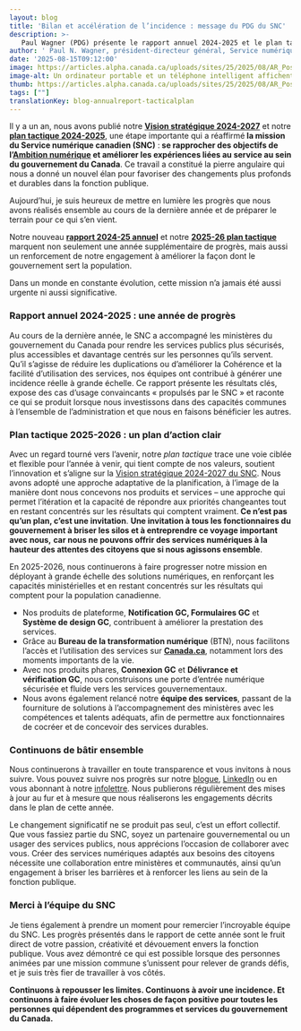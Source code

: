 ```yaml
---
layout: blog
title: 'Bilan et accélération de l’incidence : message du PDG du SNC'
description: >-
   Paul Wagner (PDG) présente le rapport annuel 2024-2025 et le plan tactique 2025-2026 pour améliorer la prestation des services numériques au sein du GC.
author: ' Paul N. Wagner, président-directeur général, Service numérique canadien '
date: '2025-08-15T09:12:00'
image: https://articles.alpha.canada.ca/uploads/sites/25/2025/08/AR_Post_2025_Blog_Post_FR_copy_3-scaled.jpg
image-alt: Un ordinateur portable et un téléphone intelligent affichent des services numériques du gouvernement du Canada. L'écran de l'ordinateur montre le logo du SNC CDS avec une feuille d’érable et le mot « Canada ». Le téléphone affiche une page d’accueil bilingue de connexion. Des bulles d’icônes représentent l’accessibilité, la sécurité et l’identité canadienne.
thumb: https://articles.alpha.canada.ca/uploads/sites/25/2025/08/AR_Post_2025_Blog_Post_FR_copy_3-scaled.jpg
tags: [""]
translationKey: blog-annualreport-tacticalplan
---
```


<p>Il y a un an, nous avons publié notre <a href="https://digital.canada.ca/rapports/strategie-2024.pdf" target="_blank" rel="noreferrer noopener"><strong>Vision stratégique 2024-2027</strong></a> et notre <a href="https://digital.canada.ca/rapports/plan-tactique-2024.pdf" target="_blank" rel="noreferrer noopener"><strong>plan tactique 2024-2025</strong></a>, une étape importante qui a réaffirmé<strong> la mission du Service numérique canadien (SNC)</strong> :<strong> se rapprocher des objectifs de l’</strong><a href="https://www.canada.ca/fr/gouvernement/systeme/gouvernement-numerique/ambition-numerique-canada/ambition-numerique-canada-2024-25.html" target="_blank" rel="noreferrer noopener"><strong>Ambition numérique</strong></a><strong> et améliorer les expériences liées au service au sein du gouvernement du Canada</strong>. Ce travail a constitué la pierre angulaire qui nous a donné un nouvel élan pour favoriser des changements plus profonds et durables dans la fonction publique.</p>



<p>Aujourd’hui, je suis heureux de mettre en lumière les progrès que nous avons réalisés ensemble au cours de la dernière année et de préparer le terrain pour ce qui s’en vient.</p>



<p>Notre nouveau <a href="https://numerique.canada.ca/rapports/rapport-annuel-2024.pdf?utm_campaign=esdc-edsc-intcomms-24-25&amp;utm_medium=smo&amp;utm_source=lnkn&amp;utm_content=annual-report-2025-fr-250814" target="_blank" rel="noreferrer noopener"><strong>rapport 2024-25 annuel</strong></a> et notre <a href="https://numerique.canada.ca/rapports/plan-tactique-2025.pdf?utm_campaign=esdc-edsc-intcomms-24-25&amp;utm_medium=smo&amp;utm_source=lnkn&amp;utm_content=tactical-plan-2025-fr-250814" target="_blank" rel="noreferrer noopener"><strong>2025-26 plan tactique</strong></a> marquent non seulement une année supplémentaire de progrès, mais aussi un renforcement de notre engagement à améliorer la façon dont le gouvernement sert la population.&nbsp;</p>



<p>Dans un monde en constante évolution, cette mission n’a jamais été aussi urgente ni aussi significative.</p>



<h3 class="wp-block-heading"><strong>Rapport annuel 2024-2025 : une année de progrès</strong></h3>



<p>Au cours de la dernière année, le SNC a accompagné les ministères du gouvernement du Canada pour rendre les services publics plus sécurisés, plus accessibles et davantage centrés sur les personnes qu’ils servent. Qu’il s’agisse de réduire les duplications ou d’améliorer la Cohérence et la facilité d’utilisation des services, nos équipes ont contribué à générer une incidence réelle à grande échelle. Ce rapport présente les résultats clés, expose des cas d’usage convaincants «&nbsp;propulsés par le SNC&nbsp;» et raconte ce qui se produit lorsque nous investissons dans des capacités communes à l’ensemble de l’administration et que nous en faisons bénéficier les autres.</p>



<h3 class="wp-block-heading"><strong>Plan tactique 2025-2026 : un plan d’action clair</strong></h3>



<p>Avec un regard tourné vers l’avenir, notre <em>plan tactique</em> trace une voie ciblée et flexible pour l’année à venir, qui tient compte de nos valeurs, soutient l’innovation et s’aligne sur la <a href="https://digital.canada.ca/rapports/strategie-2024.pdf" target="_blank" rel="noreferrer noopener">Vision stratégique 2024-2027 du SNC</a>. Nous avons adopté une approche adaptative de la planification, à l’image de la manière dont nous concevons nos produits et services – une approche qui permet l’itération et la capacité de répondre aux priorités changeantes tout en restant concentrés sur les résultats qui comptent vraiment.<strong> Ce n’est pas qu’un plan, c’est une invitation</strong>. <strong>Une invitation à tous les fonctionnaires du gouvernement à briser les silos et à entreprendre ce voyage important avec nous,</strong> <strong>car nous ne pouvons offrir des services numériques à la hauteur des attentes des citoyens que si nous agissons ensemble</strong>.</p>



<p>En 2025-2026, nous continuerons à faire progresser notre mission en déployant à grande échelle des solutions numériques, en renforçant les capacités ministérielles et en restant concentrés sur les résultats qui comptent pour la population canadienne. </p>



<ul class="wp-block-list">
<li>Nos produits de plateforme, <strong>Notification GC, Formulaires GC</strong> et <strong>Système de design GC</strong>, contribuent à améliorer la prestation des services. </li>



<li>Grâce au <strong>Bureau de la transformation numérique</strong> (BTN), nous facilitons l’accès et l’utilisation des services sur <a href="http://canada.ca" target="_blank" rel="noreferrer noopener"><strong>Canada.ca</strong></a>, notamment lors des moments importants de la vie. </li>



<li>Avec nos produits phares, <strong>Connexion GC</strong> et <strong>Délivrance et vérification GC</strong>, nous construisons une porte d’entrée numérique sécurisée et fluide vers les services gouvernementaux.</li>



<li> Nous avons également relancé notre <strong>équipe des services</strong>, passant de la fourniture de solutions à l’accompagnement des ministères avec les compétences et talents adéquats, afin de permettre aux fonctionnaires de cocréer et de concevoir des services durables.</li>
</ul>



<h3 class="wp-block-heading"><strong>Continuons de bâtir ensemble</strong></h3>



<p>Nous continuerons à travailler en toute transparence et vous invitons à nous suivre. Vous pouvez suivre nos progrès sur notre <a href="https://numerique.canada.ca/blogue/" target="_blank" rel="noreferrer noopener">blogue</a>, <a href="https://www.linkedin.com/company/cds-snc/" target="_blank" rel="noreferrer noopener">LinkedIn</a> ou en vous abonnant à notre <a href="https://us15.campaign-archive.com/home/?u=729a207773f7324e217a1d945&amp;id=5fe89f4d28" target="_blank" rel="noreferrer noopener">infolettre</a>. Nous publierons régulièrement des mises à jour au fur et à mesure que nous réaliserons les engagements décrits dans le plan de cette année.&nbsp;</p>



<p>Le changement significatif ne se produit pas seul, c’est un effort collectif. Que vous fassiez partie du SNC, soyez un partenaire gouvernemental ou un usager des services publics, nous apprécions l’occasion de collaborer avec vous. Créer des services numériques adaptés aux besoins des citoyens nécessite une collaboration entre ministères et communautés, ainsi qu’un engagement à briser les barrières et à renforcer les liens au sein de la fonction publique.</p>



<h3 class="wp-block-heading"><strong>Merci à l’équipe du SNC</strong></h3>



<p>Je tiens également à prendre un moment pour remercier l’incroyable équipe du SNC. Les progrès présentés dans le rapport de cette année sont le fruit direct de votre passion, créativité et dévouement envers la fonction publique. Vous avez démontré ce qui est possible lorsque des personnes animées par une mission commune s’unissent pour relever de grands défis, et je suis très fier de travailler à vos côtés.&nbsp;&nbsp;</p>



<p><strong>Continuons à repousser les limites. Continuons à avoir une incidence. Et continuons à faire évoluer les choses de façon positive pour toutes les personnes qui dépendent des programmes et services du gouvernement du Canada.</strong></p>



<p></p>

